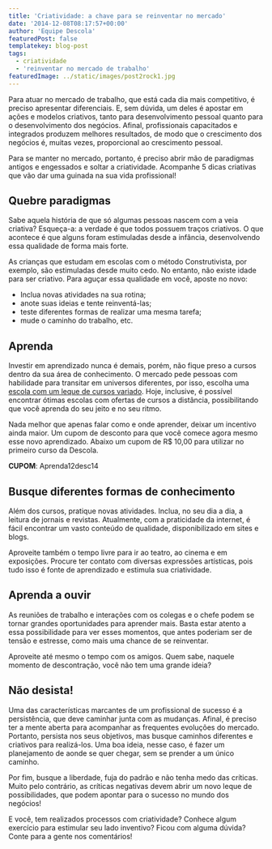 ```yaml
---
title: 'Criatividade: a chave para se reinventar no mercado'
date: '2014-12-08T08:17:57+00:00'
author: 'Equipe Descola'
featuredPost: false
templatekey: blog-post
tags:
  - criatividade
  - 'reinventar no mercado de trabalho'
featuredImage: ../static/images/post2rock1.jpg
---
```


Para atuar no mercado de trabalho, que está cada dia mais competitivo, é preciso apresentar diferenciais. E, sem dúvida, um deles é apostar em ações e modelos criativos, tanto para desenvolvimento pessoal quanto para o desenvolvimento dos negócios. Afinal, profissionais capacitados e integrados produzem melhores resultados, de modo que o crescimento dos negócios é, muitas vezes, proporcional ao crescimento pessoal.

Para se manter no mercado, portanto, é preciso abrir mão de paradigmas antigos e engessados e soltar a criatividade. Acompanhe 5 dicas criativas que vão dar uma guinada na sua vida profissional!

## Quebre paradigmas

Sabe aquela história de que só algumas pessoas nascem com a veia criativa? Esqueça-a: a verdade é que todos possuem traços criativos. O que acontece é que alguns foram estimuladas desde a infância, desenvolvendo essa qualidade de forma mais forte.

As crianças que estudam em escolas com o método Construtivista, por exemplo, são estimuladas desde muito cedo. No entanto, não existe idade para ser criativo. Para aguçar essa qualidade em você, aposte no novo:

- Inclua novas atividades na sua rotina;
- anote suas ideias e tente reinventá-las;
- teste diferentes formas de realizar uma mesma tarefa;
- mude o caminho do trabalho, etc.

## Aprenda

Investir em aprendizado nunca é demais, porém, não fique preso a cursos dentro da sua área de conhecimento. O mercado pede pessoas com habilidade para transitar em universos diferentes, por isso, escolha uma [escola com um leque de cursos variado](http://descola.org/cursos). Hoje, inclusive, é possível encontrar ótimas escolas com ofertas de cursos a distância, possibilitando que você aprenda do seu jeito e no seu ritmo.

Nada melhor que apenas falar como e onde aprender, deixar um incentivo ainda maior. Um cupom de desconto para que você comece agora mesmo esse novo aprendizado. Abaixo um cupom de R$ 10,00 para utilizar no primeiro curso da Descola.

**CUPOM**: Aprenda12desc14

## </div>Busque diferentes formas de conhecimento

Além dos cursos, pratique novas atividades. Inclua, no seu dia a dia, a leitura de jornais e revistas. Atualmente, com a praticidade da internet, é fácil encontrar um vasto conteúdo de qualidade, disponibilizado em sites e blogs.

Aproveite também o tempo livre para ir ao teatro, ao cinema e em exposições. Procure ter contato com diversas expressões artísticas, pois tudo isso é fonte de aprendizado e estimula sua criatividade.

## Aprenda a ouvir

As reuniões de trabalho e interações com os colegas e o chefe podem se tornar grandes oportunidades para aprender mais. Basta estar atento a essa possibilidade para ver esses momentos, que antes poderiam ser de tensão e estresse, como mais uma chance de se reinventar.

Aproveite até mesmo o tempo com os amigos. Quem sabe, naquele momento de descontração, você não tem uma grande ideia?

## Não desista!

Uma das características marcantes de um profissional de sucesso é a persistência, que deve caminhar junta com as mudanças. Afinal, é preciso ter a mente aberta para acompanhar as frequentes evoluções do mercado. Portanto, persista nos seus objetivos, mas busque caminhos diferentes e criativos para realizá-los. Uma boa ideia, nesse caso, é fazer um planejamento de aonde se quer chegar, sem se prender a um único caminho.

Por fim, busque a liberdade, fuja do padrão e não tenha medo das críticas. Muito pelo contrário, as críticas negativas devem abrir um novo leque de possibilidades, que podem apontar para o sucesso no mundo dos negócios!

E você, tem realizados processos com criatividade? Conhece algum exercício para estimular seu lado inventivo? Ficou com alguma dúvida? Conte para a gente nos comentários!
